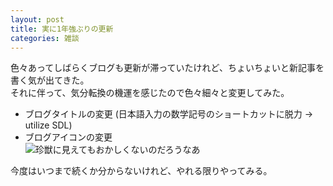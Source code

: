 ```yaml
---
layout: post
title: 実に1年強ぶりの更新
categories: 雑談
---
```


 色々あってしばらくブログも更新が滞っていたけれど、ちょいちょいと新記事を書く気が出てきた。  
 それに伴って、気分転換の機運を感じたので色々細々と変更してみた。  

- ブログタイトルの変更 (日本語入力の数学記号のショートカットに脱力 → utilize SDL)  
- ブログアイコンの変更  
 ![珍獣に見えてもおかしくないのだろうなあ](/images/duck.ico "ファイル名でバレてるけど")

 今度はいつまで続くか分からないけれど、やれる限りやってみる。  
